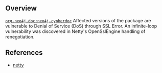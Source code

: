 ## Overview
[`org.neo4j.doc:neo4j-cypherdoc`](http://search.maven.org/#search%7Cga%7C1%7Ca%3A%22neo4j-cypherdoc%22)
Affected versions of the package are vulnerable to Denial of Service (DoS) through SSL Error. An infinite-loop vulnerability was discovered in Netty's OpenSslEngine handling of renegotiation. 

## References
- [netty](http://netty.io/news/2016/06/07/4-1-1-Final.html)
